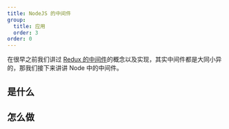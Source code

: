 ```yaml
---
title: NodeJS 的中间件
group:
  title: 应用
  order: 3
order: 0
---
```


在很早之前我们讲过 [Redux 的中间件](/react/redux#redux-middleware)的概念以及实现，其实中间件都是大同小异的，那我们接下来讲讲 Node 中的中间件。

## 是什么

## 怎么做
